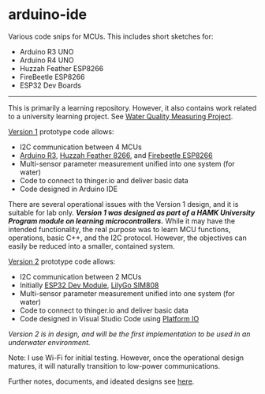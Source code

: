 # arduino-ide
 Various code snips for MCUs. This includes short sketches for:

 - Arduino R3 UNO
 - Arduino R4 UNO
 - Huzzah Feather ESP8266
 - FireBeetle ESP8266
 - ESP32 Dev Boards
------------------------------------------------------------------------
This is primarily a learning repository. However, it also contains work related to a university learning project. See [Water Quality Measuring Project](https://github.com/psword/arduino-ide/tree/main/Water%20Quality%20Measuring%20Project).

[Version 1](https://github.com/psword/arduino-ide/tree/main/Water%20Quality%20Measuring%20Project/version%201) prototype code allows:

 - I2C communication between 4 MCUs
 - [Arduino R3](https://store.arduino.cc/en-fi/products/arduino-uno-rev3?srsltid=AfmBOoqjvXa_Z3smDLSFfSScGgidhrbx-66E7KziQySzwaVlbBPr1Xnl), [Huzzah Feather 8266](https://www.adafruit.com/product/2821), and [Firebeetle ESP8266](https://www.dfrobot.com/product-1634.html)
 - Multi-sensor parameter measurement unified into one system (for water)
 - Code to connect to thinger.io and deliver basic data
 - Code designed in Arduino IDE

There are several operational issues with the Version 1 design, and it is suitable for lab only. ***Version 1 was designed as part of a HAMK University Program module on learning microcontrollers.*** While it may have the intended functionality, the real purpose was to learn MCU functions, operations, basic C++, and the I2C protocol. However, the objectives can easily be reduced into a smaller, contained system.

[Version 2](https://github.com/psword/arduino-ide/tree/main/Water%20Quality%20Measuring%20Project/version%202) prototype code allows:

- I2C communication between 2 MCUs
- Initially [ESP32 Dev Module](https://www.elecrow.com/esp32-wifi-ble-board.html), [LilyGo SIM808](https://www.lilygo.cc/products/t-call-v1-4?variant=42868250869941)
- Multi-sensor parameter measurement unified into one system (for water)
- Code to connect to thinger.io and deliver basic data
- Code designed in Visual Studio Code using [Platform IO](https://github.com/platformio)

*Version 2 is in design, and will be the first implementation to be used in an underwater environment.*

Note: I use Wi-Fi for initial testing. However, once the operational design matures, it will naturally transition to low-power communications.


Further notes, documents, and ideated designs see [here](https://github.com/psword/arduino-ide/tree/main/Water%20Quality%20Measuring%20Project).



